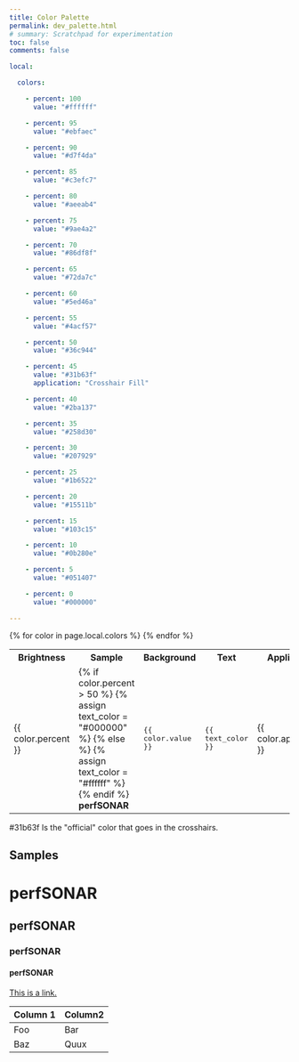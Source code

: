 ```yaml
---
title: Color Palette
permalink: dev_palette.html
# summary: Scratchpad for experimentation
toc: false
comments: false

local:

  colors:

    - percent: 100
      value: "#ffffff"

    - percent: 95
      value: "#ebfaec"

    - percent: 90
      value: "#d7f4da"

    - percent: 85
      value: "#c3efc7"

    - percent: 80
      value: "#aeeab4"

    - percent: 75
      value: "#9ae4a2"

    - percent: 70
      value: "#86df8f"

    - percent: 65
      value: "#72da7c"

    - percent: 60
      value: "#5ed46a"

    - percent: 55
      value: "#4acf57"

    - percent: 50
      value: "#36c944"

    - percent: 45
      value: "#31b63f"
      application: "Crosshair Fill"

    - percent: 40
      value: "#2ba137"

    - percent: 35
      value: "#258d30"

    - percent: 30
      value: "#207929"

    - percent: 25
      value: "#1b6522"

    - percent: 20
      value: "#15511b"

    - percent: 15
      value: "#103c15"

    - percent: 10
      value: "#0b280e"

    - percent: 5
      value: "#051407"

    - percent: 0
      value: "#000000"

---
```


<table>
<tr>
  <th>Brightness</th>
  <th>Sample</th>
  <th>Background</th>
  <th>Text</th>
  <th>Application</th>
</tr>
{% for color in page.local.colors %}
<tr>
  <td>{{ color.percent }}</td>
  <td style="background: {{ color.value }};">
    {% if color.percent > 50 %}
      {% assign text_color = "#000000" %}
    {% else %}
      {% assign text_color = "#ffffff" %}
    {% endif %}
    <div style="color: {{ text_color }};"><b>perfSONAR</b></div>
  </td>
  <td><tt>{{ color.value }}</tt></td>
  <td><tt>{{ text_color }}</tt></td>
  <td>{{ color.application }}</td>
</tr>
{% endfor %}
</table>

#31b63f Is the "official" color that goes in the crosshairs.

## Samples

<h1>perfSONAR</h1>
<h2>perfSONAR</h2>
<h3>perfSONAR</h3>
<h4>perfSONAR</h4>

[This is a link.]()

| Column 1 | Column2 |
|----------|---------|
| Foo | Bar |
| Baz | Quux |
